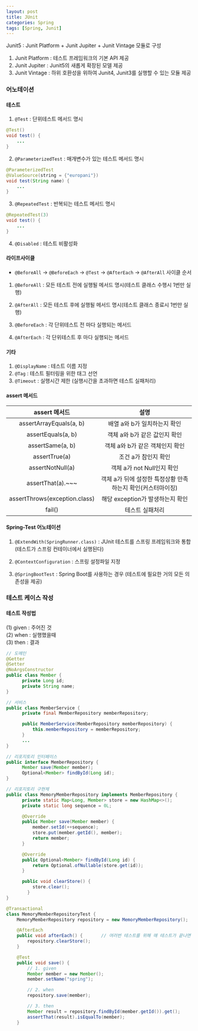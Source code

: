 ```yaml
---
layout: post
title: JUnit
categories: Spring
tags: [Spring, Junit]
---
```

Junit5 : Junit Platform + Junit Jupiter + Junit Vintage 모듈로 구성
1. Junit Platform : 테스트 프레임워크의 기본 API 제공
2. Junit Jupiter : Junit5의 새롭게 확장된 모델 제공
3. Junit Vintage : 하위 호환성을 위하여 Junit4, Junit3를 실행할 수 있는 모듈 제공


### 어노테이션
#### 테스트
1. `@Test` : 단위테스트 메서드 명시
```java
@Test()
void test() {
    ...
}
```

2. `@ParameterizedTest` : 매개변수가 있는 테스트 메서드 명시
```java
@ParameterizedTest
@ValueSource(string = {"europani"})
void test(String name) {
    ...
}
```

3. `@RepeatedTest` : 반복되는 테스트 메서드 명시
```java
@RepeatedTest(3)
void test() {
    ...
}
```

4. `@Disabled` : 테스트 비활성화

#### 라이프사이클
  - `@BeforeAll` -> `@BeforeEach` -> `@Test` -> `@AfterEach` -> `@AfterAll` 사이클 순서

1. `@BeforeAll` : 모든 테스트 전에 실행될 메서드 명시(테스트 클래스 수행시 1번만 실행)
   
2. `@AfterAll` : 모든 테스트 후에 실행될 메서드 명시(테스트 클래스 종료시 1번만 실행)

3. `@BeforeEach` : 각 단위테스트 전 마다 실행되는 메서드

4. `@AfterEach` : 각 단위테스트 후 마다 실행되는 메서드
   
#### 기타
1. `@DisplayName` : 테스트 이름 지정 
2. `@Tag` : 테스트 필터링을 위한 태그 선언
3. `@Timeout` : 실행시간 제한 (실행시간을 초과하면 테스트 실패처리)

#### assert 메서드

|assert 메서드|설명|
|:---:|:---:|
|assertArrayEquals(a, b)|배열 a와 b가 일치하는지 확인|
|assertEquals(a, b)|객체 a와 b가 같은 값인지 확인|
|assertSame(a, b)|객체 a와 b가 같은 객체인지 확인|
|assertTrue(a)|조건 a가 참인지 확인|
|assertNotNull(a)|객체 a가 not Null인지 확인|
|assertThat(a).~~~|객체 a가 뒤에 설정한 특정상황 만족하는지 확인(커스터마이징)|
|assertThrows(exception.class)|해당 exception가 발생하는지 확인|
|fail()|테스트 실패처리|


#### Spring-Test 어노테이션

1. `@ExtendWith(SpringRunner.class)` : JUnit 테스트를 스프링 프레임워크와 통합 (테스트가 스프링 컨테이너에서 실행된다)

2. `@ContextConfiguration` : 스프링 설정파일 지정

3. `@SpringBootTest` : Spring Boot를 사용하는 경우 (테스트에 필요한 거의 모든 의존성을 제공)


### 테스트 케이스 작성
#### 테스트 작성법  
(1) given : 주어진 것  
(2) when : 실행했을때  
(3) then : 결과


```java
// 도메인
@Getter
@Setter
@NoArgsConstructor
public class Member {
      private Long id;
      private String name;
}

// 서비스
public class MemberService {
      private final MemberRepository memberRepository;

      public MemberService(MemberRepository memberRepository) {
          this.memberRepository = memberRepository;
      }
      ... 
}

// 리포지토리 인터페이스
public interface MemberRepository {
      Member save(Member member);
      Optional<Member> findById(Long id);
}

// 리포지토리 구현체
public class MemoryMemberRepository implements MemberRepository {
      private static Map<Long, Member> store = new HashMap<>();
      private static long sequence = 0L;

      @Override
      public Member save(Member member) {
          member.setId(++sequence);
          store.put(member.getId(), member);
          return member;
      }

      @Override
      public Optional<Member> findById(Long id) {
          return Optional.ofNullable(store.get(id));
      }

      public void clearStore() {
          store.clear();
        }
}
```


```java
@Transactional
class MemoryMemberRepositoryTest {
    MemoryMemberRepository repository = new MemoryMemberRepository();

    @AfterEach
    public void afterEach() {       // 여러번 테스트를 위해 매 테스트가 끝나면 cleanup
        repository.clearStore();
    }

    @Test
    public void save() {
        // 1. given
        Member member = new Member();
        member.setName("spring");

        // 2. when
        repository.save(member);

        // 3. then
        Member result = repository.findById(member.getId()).get();
        assertThat(result).isEqualTo(member);
    }
```